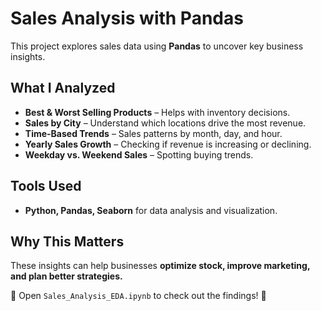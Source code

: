 # Sales Analysis with Pandas  

This project explores sales data using **Pandas** to uncover key business insights.  

## What I Analyzed  
- **Best & Worst Selling Products** – Helps with inventory decisions.  
- **Sales by City** – Understand which locations drive the most revenue.  
- **Time-Based Trends** – Sales patterns by month, day, and hour.  
- **Yearly Sales Growth** – Checking if revenue is increasing or declining.  
- **Weekday vs. Weekend Sales** – Spotting buying trends.  

## Tools Used  
- **Python, Pandas, Seaborn** for data analysis and visualization.  

## Why This Matters  
These insights can help businesses **optimize stock, improve marketing, and plan better strategies.**  

📂 Open `Sales_Analysis_EDA.ipynb` to check out the findings! 🚀
